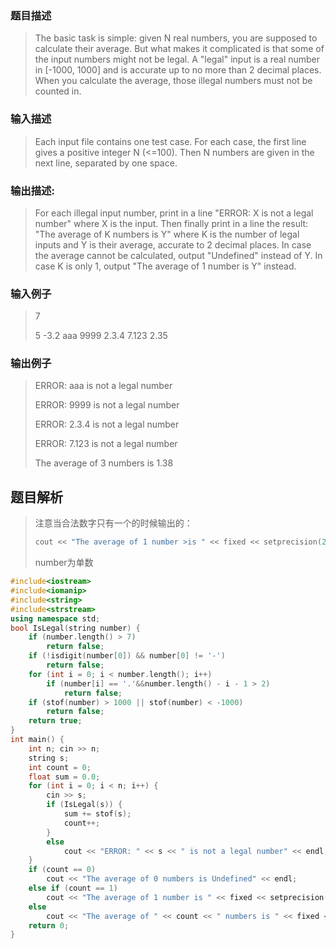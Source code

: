 ### 题目描述

> The basic task is simple: given N real numbers, you are supposed to calculate their average. But what makes it complicated is that some of the input numbers might not be legal. A "legal" input is a real number in [-1000, 1000] and is accurate up to no more than 2 decimal places. When you calculate the average, those illegal numbers must not be counted in.

### 输入描述

> Each input file contains one test case. For each case, the first line gives a positive integer N (<=100). Then N numbers are given in the next line, separated by one space.

### 输出描述:
> For each illegal input number, print in a line "ERROR: X is not a legal number" where X is the input. Then finally print in a line the result: "The average of K numbers is Y" where K is the number of legal inputs and Y is their average, accurate to 2 decimal places. In case the average cannot be calculated, output "Undefined" instead of Y. In case K is only 1, output "The average of 1 number is Y" instead.

### 输入例子
> 7
>
>5 -3.2 aaa 9999 2.3.4 7.123 2.35

### 输出例子
> ERROR: aaa is not a legal number
>
>ERROR: 9999 is not a legal number
>
>ERROR: 2.3.4 is not a legal number
>
>ERROR: 7.123 is not a legal number
>
>The average of 3 numbers is 1.38



## 题目解析
>注意当合法数字只有一个的时候输出的：
>```C++
>cout << "The average of 1 number >is " << fixed << setprecision(2) << sum / count << endl;
>```
>number为单数

```C++
#include<iostream>
#include<iomanip>
#include<string>
#include<strstream>
using namespace std;
bool IsLegal(string number) {
	if (number.length() > 7)
		return false;
	if (!isdigit(number[0]) && number[0] != '-')
		return false;
	for (int i = 0; i < number.length(); i++)
		if (number[i] == '.'&&number.length() - i - 1 > 2)
			return false;
	if (stof(number) > 1000 || stof(number) < -1000)
		return false;
	return true;
}
int main() {
	int n; cin >> n;
	string s;
	int count = 0;
	float sum = 0.0;
	for (int i = 0; i < n; i++) {
		cin >> s;
		if (IsLegal(s)) {
			sum += stof(s);
			count++;
		}
		else
			cout << "ERROR: " << s << " is not a legal number" << endl;
	}
	if (count == 0)
		cout << "The average of 0 numbers is Undefined" << endl;
	else if (count == 1)
		cout << "The average of 1 number is " << fixed << setprecision(2) << sum / count << endl;
	else
		cout << "The average of " << count << " numbers is " << fixed << setprecision(2) << sum / count << endl;
	return 0;
}
```